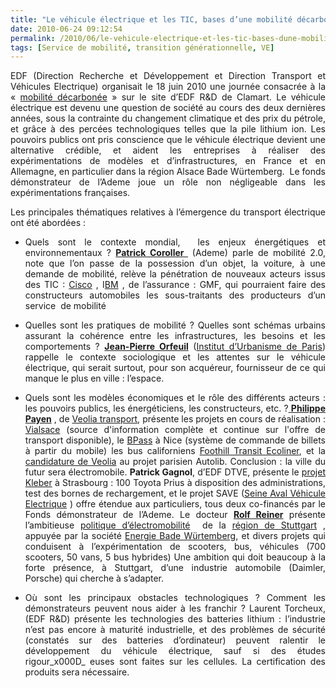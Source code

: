 ```yaml
---
title: "Le véhicule électrique et les TIC, bases d’une mobilité décarbonée ? Une journée d’EDF"
date: 2010-06-24 09:12:54
permalink: /2010/06/le-vehicule-electrique-et-les-tic-bases-dune-mobilite-decarbonee-une-journee-dedf.html
tags: [Service de mobilité, transition générationnelle, VE]
---
```


<p style="text-align: justify"><span>EDF (Direction Recherche et Développement et Direction Transport et Véhicules Electrique) organisait le 18 juin 2010 une journée consacrée à la « <span><a href="http://innovation.edf.com/recherche-et-communaute-scientifique/actualites-et-evenements/tous-les-evenements/le-printemps-de-la-recherche-80766.html" target="_blank">mobilité décarbonée</a></span> » sur le site d’EDF R&D de Clamart. Le véhicule électrique est devenu une question de société au cours des deux dernières années, sous la contrainte du changement climatique et des prix du pétrole, et grâce à des percées technologiques telles que la pile lithium ion. Les pouvoirs publics ont pris conscience que le véhicule électrique devient une alternative crédible, et aident les entreprises à réaliser des expérimentations de modèles et d’infrastructures, en France et en Allemagne, en particulier dans la région Alsace Bade Würtemberg.<span>  </span>Le fonds démonstrateur de l’Ademe joue un rôle non négligeable dans les expérimentations françaises.</span></p> <p style="text-align: justify"><span> </span></p>  <!--more-->  <p align="justify" class="MsoNormal"><span>Les principales thématiques relatives à l’émergence du transport électrique ont été abordées :</span></p> <ul type="disc"> <li class="MsoNormal"> <div style="text-align: justify"><span>Quels sont le contexte mondial,<span>  </span>les enjeux énergétiques et environnementaux ? <strong><a href="http://www.podcast.tv/video-episodes/bio-graphie-patrick-coroller-9968080.html"><span>Patrick Coroller </span></a><span> </span></strong>(Ademe) parle de mobilité 2.0, note que l’on passe de la possession d’un objet, la voiture, à une demande de mobilité, relève la pénétration de nouveaux acteurs issus des TIC : <a href="http://www.electron-economy.org/article-31754598.html"><span>Cisco</span></a> , I<a href="http://www.ibm.com/smarterplanet/us/en/smart_grid/article/electric_cars.html?sa_campaign=message/leaf1/corp/smarterplanet/electriccar"><span>BM</span></a> , de l’assurance : GMF, qui pourraient faire des constructeurs automobiles les sous-traitants des producteurs d’un service <span> </span>de mobilité</span></div></li> </ul> <ul type="disc"> <li class="MsoNormal"> <div style="text-align: justify"><span>Quelles sont les pratiques de mobilité ? Quelles sont schémas urbains assurant la cohérence entre les infrastructures, les besoins et les comportements ? <strong><a href="http://urbanisme.u-pec.fr/presentation/enseignants/jean-pierre-orfeuil-249707.kjsp"><span>Jean-Pierre Orfeuil</span></a></strong> (<a href="http://urbanisme.u-pec.fr/"><span>Institut d’Urbanisme de Paris</span></a>) rappelle le contexte sociologique et les attentes sur le véhicule électrique, qui serait surtout, pour son acquéreur, fournisseur de ce qui manque le plus en ville : l’espace.</span></div></li> </ul> <ul type="disc"> <li class="MsoNormal"> <div style="text-align: justify"><span>Quels sont les modèles économiques et le rôle des différents acteurs : les pouvoirs publics, les énergéticiens, les constructeurs, etc. ?<a href="http://www.tivipro.tv/chaine_sshome.php?id=1803376"><span> <strong>Philippe Payen</strong></span></a> , de <a href="http://www.veolia-transport.com/fr/"><span>Veolia transport</span></a>, présente les projets en cours de réalisation : <a href="http://www.vialsace.eu/"><span>Vialsace</span></a></span><span> (source d'information complète et continue sur l'offre de transport disponible), le <a href="http://www.veolia.com/fr/medias/dossiers/billettique-telephone.htm"><span>BPass</span></a> à Nice (système de commande de billets à partir du mobile) les bus californiens <a href="http://www.veolia-transport.com/fr/medias/zoom/foothill-transit.htm"><span>Foothill Transit Ecoliner</span></a>, et la <a href="http://www.viadeo.com/fr/profile/nicolas.ledouarec"><span>candidature de Veolia</span></a> au projet parisien Autolib. Conclusion : la ville du futur sera électromobile. <strong>Patrick Gagnol</strong>, d’EDF DTVE, présente le <a href="https://gabrielplassat.github.io/transportsdufutur/wp-content/uploads/sites/6/2010/06/projet_pilote_transfrontalier_final.pdf"><span>projet Kleber</span></a> à Strasbourg : 100 Toyota Prius à disposition des administrations, test des bornes de rechargement, et le projet SAVE (<a href="http://www.developpement-durable.gouv.fr/Experimentation-Seine-Aval.html"><span>Seine Aval Véhicule Electrique</span></a> ) offre étendue aux particuliers, tous deux co-financés par le Fonds démonstrateur de l’Ademe. Le docteur <strong><a href="mailto:Rolf.reiner@region-stuttgart.de"><span>Rolf Reiner</span></a></strong> présente l’ambitieuse <a href="http://blog.mercedes-benz-passion.com/2010/06/%25E2%2580%259Ee-mobility-baden-wurttemberg%25E2%2580%259C-startet-daimler-und-enbw-vorreiter-fur-emissionsfreie-mobilitat/"><span>politique d’électromobilité</span></a> <span> </span>de la <a href="http://www.region-stuttgart.de/"><span>région de Stuttgart</span></a> , appuyée par la société <a href="http://www.enbw.com/content/en/index.jsp"><span>Energie Bade Würtemberg</span></a>, et divers projets qui conduisent à l’expérimentation de scooters, bus, véhicules (700 scooters, 50 vans, 5 bus hybrides) Une ambition qui doit beaucoup à la forte présence, à Stuttgart, d’une industrie automobile (Daimler, Porsche) qui cherche à s’adapter.</span></div></li> </ul> <ul type="disc"> <li class="MsoNormal"> <div style="text-align: justify"><span>Où sont les principaux obstacles technologiques ? Comment les démonstrateurs peuvent nous aider à les franchir ? Laurent Torcheux, (EDF R&D) présente les technologies des batteries lithium : l’industrie n’est pas encore à maturité industrielle, et des problèmes de sécurité (constatés sur des batteries d’ordinateur) peuvent ralentir le développement du véhicule électrique, sauf si des études rigour_x000D_
euses sont faites sur les cellules. La certification des produits sera nécessaire.</span></div></li> </ul>
